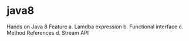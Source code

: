 # java8
Hands on Java 8 Feature
a. Lamdba expression
b. Functional interface
c. Method References
d. Stream API
